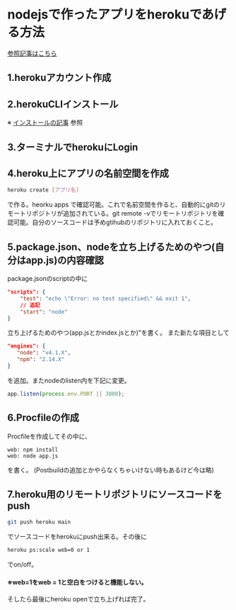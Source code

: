# nodejsで作ったアプリをherokuであげる方法

[参照記事はこちら](https://note.com/w0o0ps/n/n357f57db3e3e)

## 1.herokuアカウント作成
## 2.herokuCLIインストール 
※ [インストールの記事](https://devcenter.heroku.com/articles/heroku-cli) 参照
## 3.ターミナルでherokuにLogin

## 4.heroku上にアプリの名前空間を作成
```bash
heroku create [アプリ名]
```
で作る。heorku apps で確認可能。これで名前空間を作ると、自動的にgitのリモートリポジトリが追加されている。git remote -vでリモートリポジトリを確認可能。自分のソースコードは予めgtihubのリポジトリに入れておくこと。

## 5.package.json、nodeを立ち上げるためのやつ(自分はapp.js)の内容確認
package.jsonのscriptの中に
```json
"scripts": {
    "test": "echo \"Error: no test specified\" && exit 1",
    // 追記
    "start": "node"
}
```
立ち上げるためのやつ(app.jsとかindex.jsとか)"を書く。
また新たな項目として
```json
"engines": {
   "node": "v4.1.X",
   "npm": "2.14.X"
}
```
を追加。またnodeのlisten内を下記に変更。
```javascript
app.listen(process.env.PORT || 3000);
```

## 6.Procfileの作成
Procfileを作成してその中に、
```procfile
web: npm install
web: node app.js
```
を書く。
(Postbuildの追加とかやらなくちゃいけない時もあるけど今は略)

## 7.heroku用のリモートリポジトリにソースコードをpush
```bash
git push heroku main
```
でソースコードをherokuにpush出来る。その後に
```bash
heroku ps:scale web=0 or 1　
```
でon/off。
#### ※web=1をweb = 1と空白をつけると機能しない。
そしたら最後にheroku openで立ち上げれば完了。





